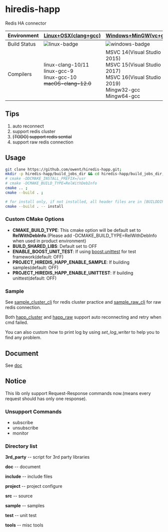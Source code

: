 # hiredis-happ

Redis HA connector

Environment  | [Linux+OSX(clang+gcc)][linux-link] | [Windows+MinGW(vc+gcc)][windows-link] 
-------------|------------------------------------|-------------------------------------------
Build Status | ![linux-badge]                     | ![windows-badge]
Compilers | linux-clang-10/11 <br /> linux-gcc-9 <br /> linux-gcc-10 <br /> ~~macOS-clang-12.0~~ <br /> | MSVC 14(Visual Studio 2015) <br /> MSVC 15(Visual Studio 2017) <br /> MSVC 16(Visual Studio 2019) <br /> Mingw32-gcc <br /> Mingw64-gcc

[linux-badge]: https://github.com/owent/hiredis-happ/actions/workflows/main.yml/badge.svg "Github action build status"
[linux-link]:  https://github.com/owent/hiredis-happ/actions/workflows/main.yml "Github action build status"
[windows-badge]: https://ci.appveyor.com/api/projects/status/tp0bkc9ltorakfvs?svg=true "AppVeyor build status"
[windows-link]:  https://ci.appveyor.com/project/owent/hiredis-happ "AppVeyor build status"

## Tips

1. auto reconnect
2. support redis cluster
3. ~~[TODO] support redis sential~~
4. support raw redis connection

## Usage


```bash
git clone https://github.com/owent/hiredis-happ.git;
mkdir -p hiredis-happ/build_jobs_dir && cd hiredis-happ/build_jobs_dir;
# cmake -DDCMAKE_INSTALL_PREFIX=/usr
# cmake -DCMAKE_BUILD_TYPE=RelWithDebInfo
cmake .. ;
cmake --build . ;

# for install only, if not installed, all header files are in [BUILDDIR]/include, all libraries files are in [BUILDDIR]/lib
cmake --build . -- install
```

### Custom CMake Options

+ **CMAKE_BUILD_TYPE**: This cmake option will be default set to **RelWithDebInfo**.(Please add -DCMAKE_BUILD_TYPE=RelWithDebInfo when used in product environment)
+ **BUILD_SHARED_LIBS**: Default set to OFF
+ **ENABLE_BOOST_UNIT_TEST**: If using [boost.unittest](http://www.boost.org/libs/test/doc/html/index.html) for test framework(default: OFF)
+ **PROJECT_HIREDIS_HAPP_ENABLE_SAMPLE**: If building samples(default: OFF)
+ **PROJECT_HIREDIS_HAPP_ENABLE_UNITTEST**:  If building unittest(default: OFF)

### Sample

See [sample_cluster_cli](sample/sample_cluster_cli) for redis cluster practice and [sample_raw_cli](sample/sample_raw_cli) for raw redis connection.

Both [happ_cluster](include/detail/happ_cluster.h) and [happ_raw](include/detail/happ_raw.h) support auto reconnecting and retry when cmd failed.

You can also custom how to print log by using *set_log_writer* to help you to find any problem.

## Document

See [doc](doc) 

## Notice

This lib only support Request-Response commands now.(means every request should has only one response).

### Unsupport Commands

+ subscribe
+ unsubscribe
+ monitor

### Directory list

**3rd_party**   -- script for 3rd party  libraries

**doc**         -- document

**include**     -- include files

**project**     -- project configure

**src**         -- source

**sample**      -- samples

**test**        -- unit test

**tools**       -- misc tools